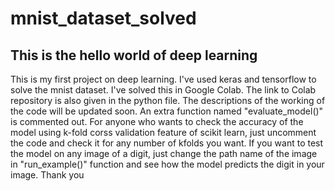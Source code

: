# mnist_dataset_solved

## This is the hello world of deep learning

This is my first project on deep learning. I've used keras and tensorflow to solve the mnist dataset. I've solved this in Google Colab.
The link to Colab repository is also given in the python file. The descriptions of the working of the code will be updated soon.
An extra function named "evaluate_model()" is commented out. For anyone who wants to check the accuracy of the model using
k-fold corss validation feature of scikit learn, just uncomment the code and check it for any number of kfolds you want.
If you want to test the model on any image of a digit, just change the path name of the image in "run_example()" function and see 
how the model predicts the digit in your image.
Thank you 
